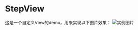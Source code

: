# StepView 
这是一个自定义View的demo，用来实现以下图片效果：
![实例图片](http://a2.qpic.cn/psb?/V140L2yT0frtRf/BhMgk19IXPFI97iAME9fu4*hp3NIzkzCrqykpO5rgs8!/b/dPcAAAAAAAAA&bo=5wF7AAAAAAADB78!&rf=viewer_4)
